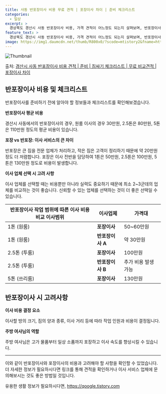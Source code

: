 ```yaml
---
title: 사동 반포장이사 비용 무료 견적 | 포장이사 차이 | 준비 체크리스트
categories:
  - 일상
excerpt: >
  경상북도 경산시 사동 반포장이사 비용, 가격 견적이 어느정도 되는지 살펴보며, 반포장이사를 준비함에 있어 짐싸기 준비 체크리스트가 무엇인지 보겠습니다. 마지막으로 포장이사와 차이점을 통해 무료 비교견적으로 어떤 것이 더 합리적인 선택인지 공유 드립니다.경산시 사동 포장이사 견적 샘플 보기 👈 클릭경산시 사동 포장이사 가격 살펴보기 👈 클릭경산시 사동 반포장이사 평균 이사 비용평수경산시 사동 평균 이사 비용원룸 이사9평 이하 (1톤)30만원~투룸/쓰리룸 이사16평 ~ 20평 (2.5톤)80만원~쓰리룸 이사21평 (5톤) ~110만원~우리집 무료 이사견적 받기 👈 클릭포장 vs 반포장: 이사 서비스의 큰 차이이사 서비스를 선택할 때 포장과 반포장의 가장 큰 차이는 짐 정리 작업을 업체가 하는지, 아니면..
feature_text: >
  경상북도 경산시 사동 반포장이사 비용, 가격 견적이 어느정도 되는지 살펴보며, 반포장이사를 준비함에 있어 짐싸기 준비 체크리스트가 무엇인지 보겠습니다. 마지막으로 포장이사와 차이점을 통해 무료 비교견적으로 어떤 것이 더 합리적인 선택인지 공유 드립니다.경산시 사동 포장이사 견적 샘플 보기 👈 클릭경산시 사동 포장이사 가격 살펴보기 👈 클릭경산시 사동 반포장이사 평균 이사 비용평수경산시 사동 평균 이사 비용원룸 이사9평 이하 (1톤)30만원~투룸/쓰리룸 이사16평 ~ 20평 (2.5톤)80만원~쓰리룸 이사21평 (5톤) ~110만원~우리집 무료 이사견적 받기 👈 클릭포장 vs 반포장: 이사 서비스의 큰 차이이사 서비스를 선택할 때 포장과 반포장의 가장 큰 차이는 짐 정리 작업을 업체가 하는지, 아니면..
image: https://img1.daumcdn.net/thumb/R800x0/?scode=mtistory2&fname=https%3A%2F%2Fblog.kakaocdn.net%2Fdn%2F8DcLX%2FbtsHcSMsmen%2Fnje4KOGm1F3IK061JqMRWK%2Fimg.webp
---
```


![Thumbnail](https://img1.daumcdn.net/thumb/R800x0/?scode=mtistory2&fname=https%3A%2F%2Fblog.kakaocdn.net%2Fdn%2F8DcLX%2FbtsHcSMsmen%2Fnje4KOGm1F3IK061JqMRWK%2Fimg.webp)

<p>출처: <a href="https://qoogle.tistory.com/9407" rel="dofollow">경산시 사동 반포장이사 비용 견적 | 준비 | 짐싸기 체크리스트 | 무료 비교견적 | 포장이사 차이</a> </p>

## 반포장이사 비용 및 체크리스트

반포장이사를 준비하기 전에 알아야 할 정보들과 체크리스트를 확인해보겠습니다.

**반포장이사 평균 비용**

경산시 사동에서의 반포장이사의 경우, 원룸 이사의 경우 30만원, 2.5톤은 80만원, 5톤은 110만원 정도의 평균 비용이 있습니다.

**포장 vs 반포장: 이사 서비스의 큰 차이**

반포장은 큰 짐을 전문 업체가 처리하고, 작은 짐은 고객이 정리하기 때문에 약 20만원 정도 더 저렴합니다. 포장은 이사 전반을 담당하여
1톤은 50만원, 2.5톤은 100만원, 5톤은 130만원 정도로 비용이 발생합니다.

**이사 업체 선택 시 고려 사항**

이사 업체를 선택할 때는 비용뿐만 아니라 실력도 중요하기 때문에 최소 2~3군데의 업체를 비교하는 것이 좋습니다. 신뢰할 수 있는 업체를
선택하는 것이 더 좋은 선택일 수 있습니다.

**반포장이사 작업 범위에 따른 이사 비용 비교** 이사범위 | 이사업체 | 가격대  
---|---|---  
1톤 (원룸) | **포장이사** | 50~60만원  
1톤 (원룸) | **반포장이사 A** | 약 30만원  
2.5톤 (투룸) | **포장이사** | 100만원  
2.5톤 (투룸) | **반포장이사 B** | 추가 비용 발생 가능  
5톤 (쓰리룸) | **포장이사** | 130만원  
  
## 반포장이사 시 고려사항

**이사 비용 결정 요소**

이사할 방의 크기, 짐의 양과 종류, 이사 거리 등에 따라 작업 인원과 비용이 결정됩니다.

**주방 여사님의 역할**

주방 여사님은 고가 물품부터 일상 소품까지 포장하고 이사 속도를 향상시킬 수 있습니다.



* * *



이와 같이 반포장이사와 포장이사의 비용과 고려해야 할 사항을 확인할 수 있었습니다. 더 자세한 정보가 필요하시다면 링크를 통해 견적을
확인하거나 이사 서비스 업체에 문의해보시는 것도 좋은 방법일 것입니다.

 

유용한 생활 정보가 필요하시다면, <a href="https://qoogle.tistory.com" rel="dofollow">https://qoogle.tistory.com</a>


